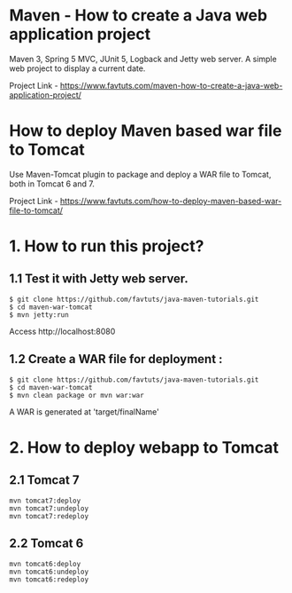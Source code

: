 # Maven - How to create a Java web application project
Maven 3, Spring 5 MVC, JUnit 5, Logback and Jetty web server. A simple web project to display a current date.

Project Link - https://www.favtuts.com/maven-how-to-create-a-java-web-application-project/


# How to deploy Maven based war file to Tomcat

Use Maven-Tomcat plugin to package and deploy a WAR file to Tomcat, both in Tomcat 6 and 7.

Project Link - https://www.favtuts.com/how-to-deploy-maven-based-war-file-to-tomcat/


# 1. How to run this project?

## 1.1 Test it with Jetty web server.
```
$ git clone https://github.com/favtuts/java-maven-tutorials.git
$ cd maven-war-tomcat
$ mvn jetty:run
```
Access http://localhost:8080


## 1.2 Create a WAR file for deployment :
```
$ git clone https://github.com/favtuts/java-maven-tutorials.git
$ cd maven-war-tomcat
$ mvn clean package or mvn war:war
```
A WAR is generated at 'target/finalName'


# 2. How to deploy webapp to Tomcat

## 2.1 Tomcat 7

```
mvn tomcat7:deploy 
mvn tomcat7:undeploy 
mvn tomcat7:redeploy 
```

## 2.2 Tomcat 6

```
mvn tomcat6:deploy 
mvn tomcat6:undeploy 
mvn tomcat6:redeploy 
```